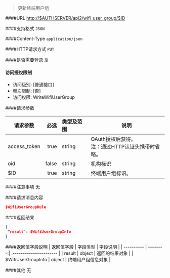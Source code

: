 
> 更新终端用户组

####URL
<http://$AUTHSERVER/api2/wifi_user_group/$ID>

####支持格式
`JSON`

####Content-Type
`application/json`

####HTTP请求方式
`PUT`

####是否需要登录
`是`

#### 访问授权限制
* 访问级别: [普通接口]
* 频次限制: [否]
* 访问权限: WriteWifiUserGroup


####请求参数

| 请求参数      |    必选 | 类型及范围  | 说明                                |
| ------------- | -------:| :---------- | ----------------------------------- |
| access_token  | true    | string      | OAuth授权后获得。</br>注：通过HTTP认证头携带时省略。 |
| oid           | false   | string      | 机构标识 |
| $ID | true    | string  | 终端用户组标识。|
####注意事项
无

####请求消息内容
``` JSON
$WifiUserGroupRule
```

####返回结果
``` JSON
{
 “result”: $WifiUserGroupInfo
}
```
####返回值字段说明
| 返回值字段 | 字段类型 | 字段说明                |
| ---------- | --------:| :---------------------- |
| result  | object  | 返回的结果对象 | 
| $WifiUserGroupInfo  | object  | 终端用户组信息对象 | 

####其他
无
